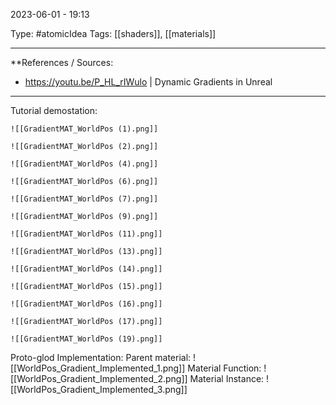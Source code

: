 2023-06-01 - 19:13

Type: #atomicIdea 
Tags:  [[shaders]], [[materials]]

---
**References  / Sources:
- https://youtu.be/P_HL_rIWulo | Dynamic Gradients in Unreal
---
Tutorial demostation:
	
	![[GradientMAT_WorldPos (1).png]]
	
	![[GradientMAT_WorldPos (2).png]]
	
	![[GradientMAT_WorldPos (4).png]]
	
	![[GradientMAT_WorldPos (6).png]]
	
	![[GradientMAT_WorldPos (7).png]]
	
	![[GradientMAT_WorldPos (9).png]]
	
	![[GradientMAT_WorldPos (11).png]]
	
	![[GradientMAT_WorldPos (13).png]]
	
	![[GradientMAT_WorldPos (14).png]]
	
	![[GradientMAT_WorldPos (15).png]]
	
	![[GradientMAT_WorldPos (16).png]]
	
	![[GradientMAT_WorldPos (17).png]]
	
	![[GradientMAT_WorldPos (19).png]]

Proto-glod Implementation:
	Parent material:
	![[WorldPos_Gradient_Implemented_1.png]]
	Material Function:
	![[WorldPos_Gradient_Implemented_2.png]]
	Material Instance:
	![[WorldPos_Gradient_Implemented_3.png]]